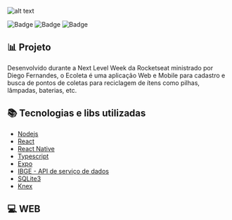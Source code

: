 ![alt text](https://i.ibb.co/P6DDP78/ecoleta.png)


![Badge](https://img.shields.io/static/v1?label=Nodejs&message=v12.16.1&color=#34cb79&style=for-the-badge&logo=NODE)
![Badge](https://img.shields.io/static/v1?label=React&message=16.13.1&color=#34cb79&style=for-the-badge&logo=REACT)
![Badge](https://img.shields.io/static/v1?label=ReactNative&message=16.13.1&color=#34cb79&style=for-the-badge&logo=REACT)

## :bar_chart: Projeto
Desenvolvido durante a Next Level Week da Rocketseat ministrado por Diego Fernandes, o Ecoleta é uma aplicação Web e Mobile 
para cadastro e busca de pontos de coletas para reciclagem de ítens como pilhas, lâmpadas, baterias, etc.

## :books: Tecnologias e libs utilizadas  

- [Nodejs](https://nodejs.org/en/)
- [React](https://pt-br.reactjs.org/)
- [React Native](https://reactnative.dev/)
- [Typescript](https://www.typescriptlang.org/)
- [Expo](https://expo.io/)
- [IBGE - API de serviço de dados](https://servicodados.ibge.gov.br/api/docs)
- [SQLite3](https://www.sqlite.org/index.html)
- [Knex](http://knexjs.org/)

## :computer: WEB

